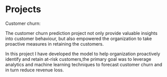 # Projects


Customer churn:

The customer churn prediction project not only provide valuable insights into customer behaviour, 
but also empowered the organization to take proactive measures in retaining the customers.

In this project I have developed the model to help organization proactively identify and retain at-risk 
customers,the primary goal was to leverage analytics and machine learning techniques to forecast 
customer churn and in turn reduce revenue loss.
